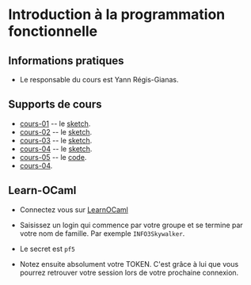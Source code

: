 # Introduction à la programmation fonctionnelle

## Informations pratiques

- Le responsable du cours est Yann Régis-Gianas.

## Supports de cours

- [cours-01](slides/cours-01.pdf) -- le [sketch](https://sketch.sh/s/agM8OE0PPCmcU0oO9GPWBa/).
- [cours-02](slides/cours-02.pdf) -- le [sketch](https://sketch.sh/s/l3N96HVMsM3eGQQw9JQ6y8/).
- [cours-03](slides/cours-03.pdf) -- le [sketch](https://sketch.sh/s/N4zt2tZ1AX4X8kT2aHWwro/).
- [cours-04](slides/cours-04.pdf) -- le [sketch](https://sketch.sh/s/q0QnNEkP6quhXdinv60zef/).
- [cours-05](slides/cours-05.pdf) -- le [code](slides/cours-05).
- [cours-04](slides/cours-06.pdf).

## Learn-OCaml

- Connectez vous sur [LearnOCaml](http://ocaml.hackojo.org)

- Saisissez un login qui commence par votre groupe et se termine par
  votre nom de famille. Par exemple `INFO3Skywalker`.

- Le secret est `pf5`

- Notez ensuite absolument votre TOKEN. C'est grâce à lui que vous
  pourrez retrouver votre session lors de votre prochaine connexion.

